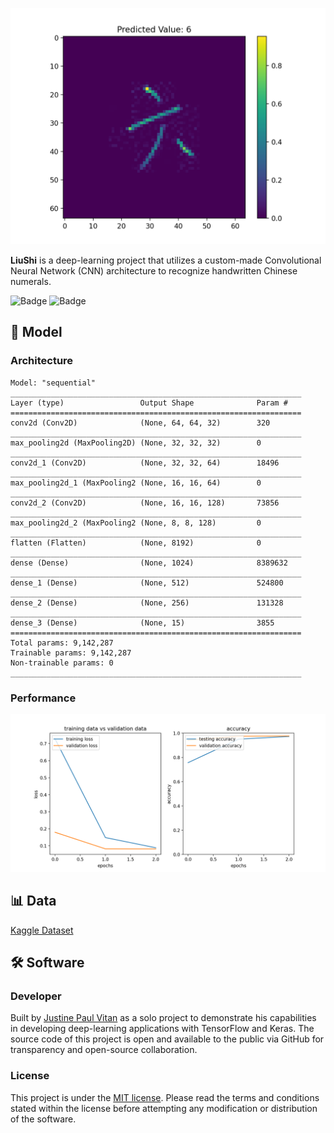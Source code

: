 ![LiuShi](resources/images/figures/six.png)


**LiuShi** is a deep-learning project that utilizes a custom-made Convolutional Neural Network (CNN) architecture to recognize handwritten Chinese numerals.


![Badge](https://img.shields.io/github/license/jpvitan/liushi)
![Badge](https://img.shields.io/badge/code%20style-black-000000.svg)


## 🧠 Model


### Architecture


```
Model: "sequential"
_________________________________________________________________
Layer (type)                 Output Shape              Param #   
=================================================================
conv2d (Conv2D)              (None, 64, 64, 32)        320       
_________________________________________________________________
max_pooling2d (MaxPooling2D) (None, 32, 32, 32)        0         
_________________________________________________________________
conv2d_1 (Conv2D)            (None, 32, 32, 64)        18496     
_________________________________________________________________
max_pooling2d_1 (MaxPooling2 (None, 16, 16, 64)        0         
_________________________________________________________________
conv2d_2 (Conv2D)            (None, 16, 16, 128)       73856     
_________________________________________________________________
max_pooling2d_2 (MaxPooling2 (None, 8, 8, 128)         0         
_________________________________________________________________
flatten (Flatten)            (None, 8192)              0         
_________________________________________________________________
dense (Dense)                (None, 1024)              8389632   
_________________________________________________________________
dense_1 (Dense)              (None, 512)               524800    
_________________________________________________________________
dense_2 (Dense)              (None, 256)               131328    
_________________________________________________________________
dense_3 (Dense)              (None, 15)                3855      
=================================================================
Total params: 9,142,287
Trainable params: 9,142,287
Non-trainable params: 0
_________________________________________________________________
```


### Performance


![Performance](resources/images/figures/performance.png)


## 📊 Data


[Kaggle Dataset](https://www.kaggle.com/gpreda/chinese-mnist)


## 🛠️ Software


### Developer


Built by [Justine Paul Vitan](https://jpvitan.com) as a solo project to demonstrate his capabilities in developing deep-learning applications with TensorFlow and Keras. The source code of this project is open and available to the public via GitHub for transparency and open-source collaboration.


### License


This project is under the [MIT license](https://github.com/jpvitan/liushi/blob/master/LICENSE). Please read the terms and conditions stated within the license before attempting any modification or distribution of the software.